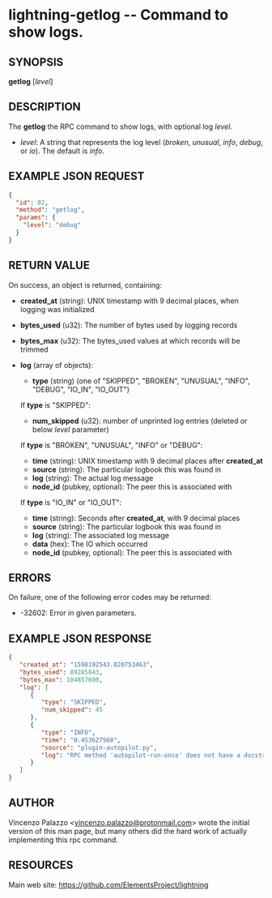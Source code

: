 lightning-getlog -- Command to show logs.
=========================================

SYNOPSIS
--------

**getlog** [*level*]

DESCRIPTION
-----------

The **getlog** the RPC command to show logs, with optional log *level*.

- *level*: A string that represents the log level (*broken*, *unusual*, *info*, *debug*, or *io*).  The default is *info*.

EXAMPLE JSON REQUEST
--------------------

```json
{
  "id": 82,
  "method": "getlog",
  "params": {
    "level": "debug"
  }
}
```

RETURN VALUE
------------

[comment]: # (GENERATE-FROM-SCHEMA-START)
On success, an object is returned, containing:

- **created\_at** (string): UNIX timestamp with 9 decimal places, when logging was initialized
- **bytes\_used** (u32): The number of bytes used by logging records
- **bytes\_max** (u32): The bytes\_used values at which records will be trimmed 
- **log** (array of objects):
  - **type** (string) (one of "SKIPPED", "BROKEN", "UNUSUAL", "INFO", "DEBUG", "IO\_IN", "IO\_OUT")

  If **type** is "SKIPPED":

    - **num\_skipped** (u32): number of unprinted log entries (deleted or below *level* parameter)

  If **type** is "BROKEN", "UNUSUAL", "INFO" or "DEBUG":

    - **time** (string): UNIX timestamp with 9 decimal places after **created\_at**
    - **source** (string): The particular logbook this was found in
    - **log** (string): The actual log message
    - **node\_id** (pubkey, optional): The peer this is associated with

  If **type** is "IO\_IN" or "IO\_OUT":

    - **time** (string): Seconds after **created\_at**, with 9 decimal places
    - **source** (string): The particular logbook this was found in
    - **log** (string): The associated log message
    - **data** (hex): The IO which occurred
    - **node\_id** (pubkey, optional): The peer this is associated with

[comment]: # (GENERATE-FROM-SCHEMA-END)

ERRORS
------

On failure, one of the following error codes may be returned:

- -32602: Error in given parameters.

EXAMPLE JSON RESPONSE
---------------------

```json
{
   "created_at": "1598192543.820753463",
   "bytes_used": 89285843,
   "bytes_max": 104857600,
   "log": [
      {
         "type": "SKIPPED",
         "num_skipped": 45
      },
      {
         "type": "INFO",
         "time": "0.453627568",
         "source": "plugin-autopilot.py",
         "log": "RPC method 'autopilot-run-once' does not have a docstring."
      }
   ]
}
```

AUTHOR
------

Vincenzo Palazzo <<vincenzo.palazzo@protonmail.com>> wrote the initial version of this man page, but many others did the hard work of actually implementing this rpc command.

RESOURCES
---------

Main web site: <https://github.com/ElementsProject/lightning>

[comment]: # ( SHA256STAMP:5f9808f93c2ec66048455dbda7e59d3afa793559a330a50ba48c3ba66cead7d6)
